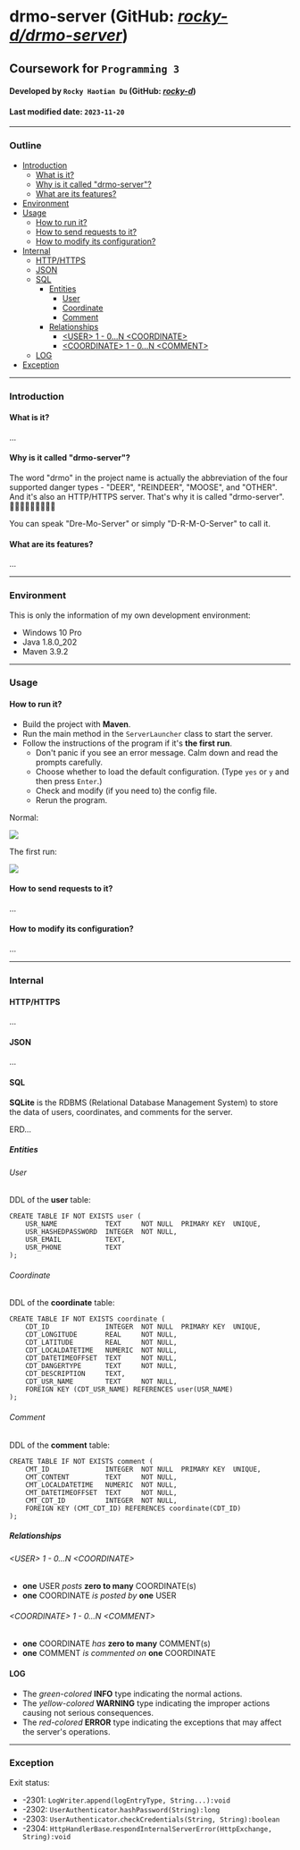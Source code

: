# **drmo-server** (GitHub: *[rocky-d/drmo-server](https://github.com/rocky-d/drmo-server)*)

## Coursework for `Programming 3`

#### Developed by `Rocky Haotian Du` (GitHub: *[rocky-d](https://github.com/rocky-d)*)

#### Last modified date: `2023-11-20`

------

### Outline

- [Introduction](#introduction)
  - [What is it?](#what-is-it)
  - [Why is it called "drmo-server"?](#why-is-it-called-drmo-server)
  - [What are its features?](#what-are-its-features)
- [Environment](#environment)
- [Usage](#usage)
  - [How to run it?](#how-to-run-it)
  - [How to send requests to it?](#how-to-send-requests-to-it)
  - [How to modify its configuration?](#how-to-modify-its-configuration)
- [Internal](#internal)
  - [HTTP/HTTPS](#httphttps)
  - [JSON](#json)
  - [SQL](#sql)
    - [Entities](#entities)
      - [User](#user)
      - [Coordinate](#coordinate)
      - [Comment](#comment)
    - [Relationships](#relationships)
      - [\<USER\> 1 - 0...N \<COORDINATE\>](#user-1---0n-coordinate)
      - [\<COORDINATE\> 1 - 0...N \<COMMENT\>](#coordinate-1---0n-comment)
  - [LOG](#log)
- [Exception](#exception)

------

### Introduction

#### What is it?

...

#### Why is it called "drmo-server"?

The word "drmo" in the project name is actually the abbreviation of the four supported danger types - "DEER", "REINDEER", "MOOSE", and "OTHER". And it's also an HTTP/HTTPS server. That's why it is called "drmo-server". 🎄🎄🎄🦌🦌🦌🌐🌐🌐

You can speak "Dre-Mo-Server" or simply "D-R-M-O-Server" to call it.

#### What are its features?

...

------

### Environment

This is only the information of my own development environment:

- Windows 10 Pro
- Java 1.8.0_202
- Maven 3.9.2

------

### Usage

#### How to run it?

- Build the project with **Maven**.
- Run the main method in the `ServerLauncher` class to start the server.
- Follow the instructions of the program if it's **the first run**.
  - Don't panic if you see an error message. Calm down and read the prompts carefully.
  - Choose whether to load the default configuration. (Type `yes` or `y` and then press `Enter`.)
  - Check and modify (if you need to) the config file.
  - Rerun the program.

Normal:

![](https://cdn.jsdelivr.net/gh/rocky-d/picgo-img@master/img/20231119221737.png)

The first run:

![](https://cdn.jsdelivr.net/gh/rocky-d/picgo-img@master/img/newnew20231119221641.png)

#### How to send requests to it?

...

#### How to modify its configuration?

...

------

### Internal

#### HTTP/HTTPS

...

#### JSON

...

#### SQL

**SQLite** is the RDBMS (Relational Database Management System) to store the data of users, coordinates, and comments for the server.

ERD...

##### Entities

###### User

DDL of the **user** table:

```sqlite
CREATE TABLE IF NOT EXISTS user (
    USR_NAME            TEXT     NOT NULL  PRIMARY KEY  UNIQUE,
    USR_HASHEDPASSWORD  INTEGER  NOT NULL,
    USR_EMAIL           TEXT,
    USR_PHONE           TEXT
);
```

###### Coordinate

DDL of the **coordinate** table:

```sqlite
CREATE TABLE IF NOT EXISTS coordinate (
    CDT_ID              INTEGER  NOT NULL  PRIMARY KEY  UNIQUE,
    CDT_LONGITUDE       REAL     NOT NULL,
    CDT_LATITUDE        REAL     NOT NULL,
    CDT_LOCALDATETIME   NUMERIC  NOT NULL,
    CDT_DATETIMEOFFSET  TEXT     NOT NULL,
    CDT_DANGERTYPE      TEXT     NOT NULL,
    CDT_DESCRIPTION     TEXT,
    CDT_USR_NAME        TEXT     NOT NULL,
    FOREIGN KEY (CDT_USR_NAME) REFERENCES user(USR_NAME)
);
```

###### Comment

DDL of the **comment** table:

```sqlite
CREATE TABLE IF NOT EXISTS comment (
    CMT_ID              INTEGER  NOT NULL  PRIMARY KEY  UNIQUE,
    CMT_CONTENT         TEXT     NOT NULL,
    CMT_LOCALDATETIME   NUMERIC  NOT NULL,
    CMT_DATETIMEOFFSET  TEXT     NOT NULL,
    CMT_CDT_ID          INTEGER  NOT NULL,
    FOREIGN KEY (CMT_CDT_ID) REFERENCES coordinate(CDT_ID)
);
```

##### Relationships

###### \<USER\> 1 - 0...N \<COORDINATE\>

- **one** USER *posts* **zero to many** COORDINATE(s)
- **one** COORDINATE *is posted by* **one** USER

###### \<COORDINATE\> 1 - 0...N \<COMMENT\>

- **one** COORDINATE *has* **zero to many** COMMENT(s)
- **one** COMMENT *is commented on* **one** COORDINATE

#### LOG

- The *green-colored* **INFO** type indicating the normal actions.
- The *yellow-colored* **WARNING** type indicating the improper actions causing not serious consequences.
- The *red-colored* **ERROR** type indicating the exceptions that may affect the server's operations.

------

### Exception

Exit status:

- -2301: `LogWriter`.`append(logEntryType, String...):void`
- -2302: `UserAuthenticator`.`hashPassword(String):long`
- -2303: `UserAuthenticator`.`checkCredentials(String, String):boolean`
- -2304: `HttpHandlerBase`.`respondInternalServerError(HttpExchange, String):void`
